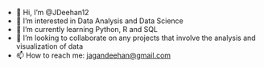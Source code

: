 - 👋 Hi, I’m @JDeehan12
- 👀 I’m interested in Data Analysis and Data Science
- 🌱 I’m currently learning Python, R and SQL
- 💞️ I’m looking to collaborate on any projects that involve the analysis and visualization of data
- 📫 How to reach me: jagandeehan@gmail.com

<!---
JDeehan12/JDeehan12 is a ✨ special ✨ repository because its `README.md` (this file) appears on your GitHub profile.
You can click the Preview link to take a look at your changes.
--->
